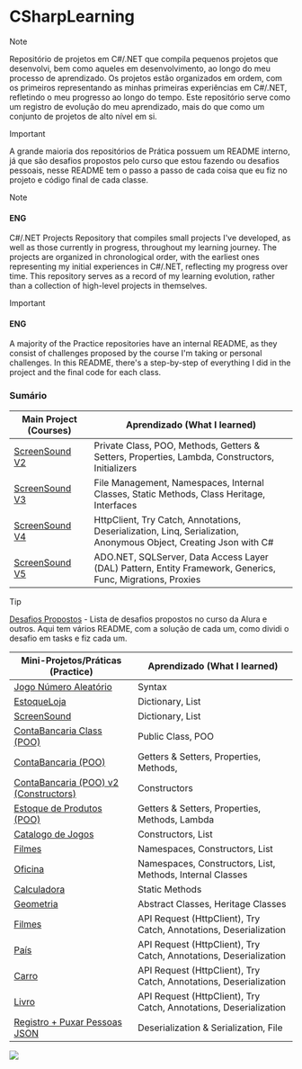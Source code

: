 # CSharpLearning
> [!NOTE]
> Repositório de projetos em C#/.NET que compila pequenos projetos que desenvolvi, bem como aqueles em desenvolvimento, ao longo do meu processo de aprendizado. Os projetos estão organizados em ordem, com os primeiros representando as minhas primeiras experiências em C#/.NET, refletindo o meu progresso ao longo do tempo. Este repositório serve como um registro de evolução do meu aprendizado, mais do que como um conjunto de projetos de alto nível em si.

> [!IMPORTANT]
> A grande maioria dos repositórios de Prática possuem um README interno, já que são desafios propostos pelo curso que estou fazendo ou desafios pessoais, nesse README tem o passo a passo de cada coisa que eu fiz no projeto e código final de cada classe. 

> [!NOTE]
> #### ENG
> C#/.NET Projects Repository that compiles small projects I've developed, as well as those currently in progress, throughout my learning journey. The projects are organized in chronological order, with the earliest ones representing my initial experiences in C#/.NET, reflecting my progress over time. This repository serves as a record of my learning evolution, rather than a collection of high-level projects in themselves.

> [!IMPORTANT]
> #### ENG
> A majority of the Practice repositories have an internal README, as they consist of challenges proposed by the course I'm taking or personal challenges. In this README, there's a step-by-step of everything I did in the project and the final code for each class.

### Sumário

| Main Project (Courses)                                  | Aprendizado (What I learned)                                           |
|--------------------------------------------|-------------------------------------------------------|
| [ScreenSound V2](ScreenSound%20V2) |     Private Class, POO, Methods, Getters & Setters, Properties, Lambda, Constructors, Initializers       |
| [ScreenSound V3](ScreenSound%20V3) |       File Management, Namespaces, Internal Classes, Static Methods, Class Heritage, Interfaces   |
| [ScreenSound V4](ScreenSound%20V4) |       HttpClient, Try Catch, Annotations, Deserialization, Linq, Serialization, Anonymous Object, Creating Json with C#  |
| [ScreenSound V5](ScreenSound%20V5) |       ADO.NET, SQLServer, Data Access Layer (DAL) Pattern, Entity Framework, Generics, Func, Migrations, Proxies |

> [!TIP]
> [Desafios Propostos](/0.%20DesafiosPropostos/) - Lista de desafios propostos no curso da Alura e outros. Aqui tem vários README, com a solução de cada um, como dividi o desafio em tasks e fiz cada um.


| Mini-Projetos/Práticas    (Practice)                               | Aprendizado (What I learned)                                           |
|--------------------------------------------|-------------------------------------------------------|
| [Jogo Número Aleatório](/1.%20Introdução%20a%20C#/JogoNumeroAleatorio/) |       Syntax                                                |
| [EstoqueLoja](/1.%20Introdução%20a%20C#/EstoqueLoja/)                   | Dictionary, List |
| [ScreenSound](ScreenSound)                   |    Dictionary, List                                                   |
| [ContaBancaria Class (POO)](/2.%20Introdução%20a%20Orientação%20a%20Objetos/ContaBancariaClass) |   Public Class, POO                                                 |
| [ContaBancaria (POO)](/I2.%20Introdução%20a%20Orientação%20a%20Objetos/Conta%20Bancária%20POO) |   Getters & Setters, Properties, Methods,                                         |
| [ContaBancaria (POO) v2 (Constructors)](/2.%20Introdução%20a%20Orientação%20a%20Objetos/ContaBancaria%20Constructor/Conta%20Bancária%20POO) |   Constructors                                       |
| [Estoque de Produtos (POO)](/2.%20Introdução%20a%20Orientação%20a%20Objetos/EstoqueDeProdutos) |   Getters & Setters, Properties, Methods, Lambda                                        |
| [Catalogo de Jogos](/2.%20Introdução%20a%20Orientação%20a%20Objetos/CatalogoJogos/) |   Constructors, List                                    |
| [Filmes](/3.%20Namespaces,%20Heritage,%20Interfaces/Filmes) |           Namespaces, Constructors, List                          |
| [Oficina](/3.%20Namespaces,%20Heritage,%20Interfaces/Oficina) |           Namespaces, Constructors, List, Methods, Internal Classes                        |
| [Calculadora](/3.%20Namespaces,%20Heritage,%20Interfaces/Calculadora/) |          Static Methods                       |
| [Geometria](/3.%20Namespaces,%20Heritage,%20Interfaces/Geometria/) |          Abstract Classes, Heritage Classes                       |
| [Filmes](/4.%20Consumo%20de%20Endpoint/FilmeAPI/) |          API Request (HttpClient), Try Catch, Annotations, Deserialization                       |
| [País](/4.%20Consumo%20de%20Endpoint/PaisAPI/) |          API Request (HttpClient), Try Catch, Annotations, Deserialization                       |
| [Carro](/4.%20Consumo%20de%20Endpoint/APICarro//) |          API Request (HttpClient), Try Catch, Annotations, Deserialization                       |
| [Livro](/4.%20Consumo%20de%20Endpoint/API%20Livro/) |          API Request (HttpClient), Try Catch, Annotations, Deserialization                       |
| [Registro + Puxar Pessoas JSON](/5.%20Linq,%20Desserializar%20&%20Serializar/✅%20Desafio%20SerialPessoas.md) |          Deserialization & Serialization, File                    |

![](https://dkrn4sk0rn31v.cloudfront.net/uploads/2022/05/como-instalar-o-csharp-e-nosso-primeiro-exemplo.png#vitrinedev)
